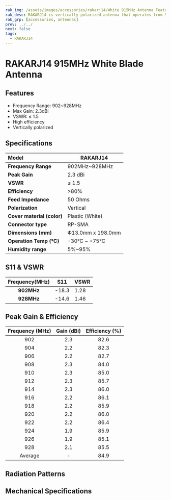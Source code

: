 ```yaml
---
rak_img: /assets/images/accessories/rakarj14/White 915MHz Antenna Features.png
rak_desc: RAKARJ14 is vertically polarized antenna that operates from 902MHz~928MHz and a center frequency of 915MHz with a VSWR of ≤1.5. It has a maximum gain of 2.3dBi and a high radiation efficiency of more than 80%.
rak_grp: [accessories, antennas]
prev: ../../
next: false
tags: 
  - RAKARJ14
---
```


# RAKARJ14 915MHz White Blade Antenna

## Features

- Frequency Range: 902~928MHz
- Max Gain: 2.3dBi
- VSWR: ≤ 1.5
- High efficiency
- Vertically polarized

<rk-img
  src="/assets/images/accessories/rakarj14/White 915MHz Antenna Features.png"
  width="70%"
  caption="RAKARJ14 Antenna Overview"
/>

## Specifications

| **Model**                      |   RAKARJ14            |
| :----------------------------- | --------------------- |
| **Frequency Range**            | 902MHz~928MHz         |
| **Peak Gain**                  | 2.3 dBi               |
| **VSWR**                       | ≤ 1.5                 |
| **Efficiency**                 | \>80%                 |
| **Feed Impedance**             | 50 Ohms               |
| **Polarization**               | Vertical              |
| **Cover material (color)**     | Plastic (White)       |
| **Connector type**             | RP-SMA                |
| **Dimensions (mm)**            | Փ13.0mm x 198.0mm     |
| **Operation Temp (°C)**        | -30°C ~ +75°C         |
| **Humidity range**             | 5%~95%                |

## S11 & VSWR

| **Frequency(MHz)** | S11   | VSWR |
| :----------------: | ----- | ---- |
|     **902MHz**     | -18.3 | 1.28 |
|     **928MHz**     | -14.6 | 1.46 |

<rk-img
  src="/assets/images/accessories/rakarj14/White 915MHz Antenna VSER.png"
  width="70%"
  caption="S11 and VSWR Graph"
/>

## Peak Gain & Efficiency

| **Frequency (MHz)** | **Gain (dBi)** | **Efficiency (%)** |
| :-----------------: | :------------: | :----------------: |
|         902         |      2.3       |        82.6        |
|         904         |      2.2       |        82.3        |
|         906         |      2.2       |        82.7        |
|         908         |      2.3       |        84.0        |
|         910         |      2.3       |        85.0        |
|         912         |      2.3       |        85.7        |
|         914         |      2.3       |        86.0        |
|         916         |      2.2       |        86.1        |
|         918         |      2.2       |        85.9        |
|         920         |      2.2       |        86.0        |
|         922         |      2.2       |        86.4        |
|         924         |      1.9       |        85.9        |
|         926         |      1.9       |        85.1        |
|         928         |      2.1       |        85.5        |
|       Average       |       -        |        84.9        |

## Radiation Patterns

<rk-img
  src="/assets/images/accessories/rakarj14/White 915MHz Antenna Radiation Patterns.png"
  width="70%"
  caption="Radiation Patterns"
/>

## Mechanical Specifications

<rk-img
  src="/assets/images/accessories/rakarj14/White 915MHz Antenna Mechanical Specifications.png"
  width="80%"
  caption="Mechanical Specifications"
/>
